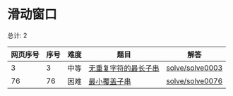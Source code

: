 # 滑动窗口

<!--- table -->

总计: 2

| 网页序号 | 序号 | 难度 | 题目                                                                                                     | 解答                                  |
| -------- | ---- | ---- | -------------------------------------------------------------------------------------------------------- | ------------------------------------- |
| 3        | 3    | 中等 | [无重复字符的最长子串](https://leetcode-cn.com/problems/longest-substring-without-repeating-characters/) | [solve/solve0003](../solve/solve0003) |
| 76       | 76   | 困难 | [最小覆盖子串](https://leetcode-cn.com/problems/minimum-window-substring/)                               | [solve/solve0076](../solve/solve0076) |
